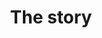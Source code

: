 ---
title: The story
description: 
layout: story

hero:
  heading: The Coded Thinking story
  copy: Economics and software engineering complement each other in understanding complex data.

cards:
- copy: I always wanted to be both an economist and a programmer. I love how computers can solve all kinds of problems through systematic thinking. Learning software engineering practices has transformed how I do research. Having clear structures in place actually gives me more freedom to explore new ideas.
  image: /assets/images/koren-computer.png
- image: /assets/images/varmilo-keyboard.jpg
  copy: |-
    Software engineering practices make economic research more reproducible and collaborative. They help us work confidently with large datasets while making the research process more systematic and enjoyable.
- image: /assets/images/marti-et-al.jpg
  copy: |-
    I apply these methods in my research and teaching at CEU, helping students combine economic thinking with coding skills. As Data Editor of the Review of Economic Studies, I work with economists to make their research reproducible. Through this website and my software tools in Stata, Python and Julia, I share practical approaches to better research.    
---